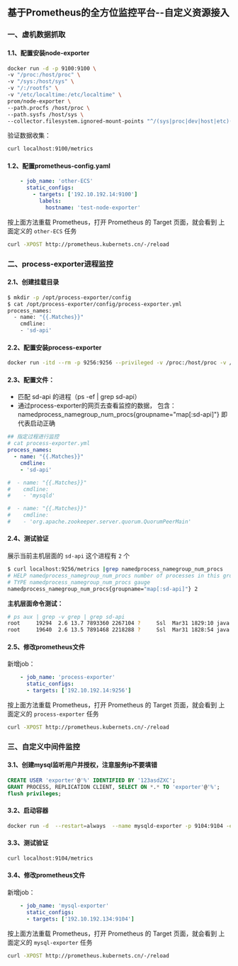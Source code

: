 ## 基于Prometheus的全方位监控平台--自定义资源接入

### 一、虚机数据抓取

#### 1.1、配置安装node-exporter

```bash
docker run -d -p 9100:9100 \
-v "/proc:/host/proc" \
-v "/sys:/host/sys" \
-v "/:/rootfs" \
-v "/etc/localtime:/etc/localtime" \
prom/node-exporter \
--path.procfs /host/proc \
--path.sysfs /host/sys \
--collector.filesystem.ignored-mount-points "^/(sys|proc|dev|host|etc)($|/)"
```

验证数据收集：

```BASH
curl localhost:9100/metrics
```

#### 1.2、配置prometheus-config.yaml

```yaml
    - job_name: 'other-ECS'
      static_configs:
        - targets: ['192.10.192.14:9100']
          labels:
            hostname: 'test-node-exporter'
```

按上面方法重载 Prometheus，打开 Prometheus 的 Target 页面，就会看到 上面定义的 `other-ECS` 任务

```bash
curl -XPOST http://prometheus.kubernets.cn/-/reload
```

### 二、process-exporter进程监控

#### 2.1、创建挂载目录

```bash
$ mkdir -p /opt/process-exporter/config
$ cat /opt/process-exporter/config/process-exporter.yml
process_names:
  - name: "{{.Matches}}"
    cmdline:
    - 'sd-api'
```

#### 2.2、配置安装process-exporter

```bash
docker run -itd --rm -p 9256:9256 --privileged -v /proc:/host/proc -v /opt/process-exporter/config:/config ncabatoff/process-exporter --procfs /host/proc -config.path config/process-exporter.yml
```

#### 2.3、配置文件：

- 匹配 sd-api 的进程（ps -ef | grep sd-api）
- 通过process-exporter的网页去查看监控的数据， 包含：namedprocess_namegroup_num_procs{groupname="map[:sd-api]"} 即代表启动正确

```yaml
## 指定过程进行监控
# cat process-exporter.yml
process_names:
  - name: "{{.Matches}}"
    cmdline:
    - 'sd-api'

#  - name: "{{.Matches}}"
#    cmdline:
#    - 'mysqld'

#  - name: "{{.Matches}}"
#    cmdline:
#    - 'org.apache.zookeeper.server.quorum.QuorumPeerMain'
```

#### 2.4、测试验证

展示当前主机层面的 `sd-api` 这个进程有 `2` 个

```bash
$ curl localhost:9256/metrics |grep namedprocess_namegroup_num_procs
# HELP namedprocess_namegroup_num_procs number of processes in this group
# TYPE namedprocess_namegroup_num_procs gauge
namedprocess_namegroup_num_procs{groupname="map[:sd-api]"} 2
```

**主机层面命令测试：**

```bash
# ps aux | grep -v grep | grep sd-api
root     19294  2.6 13.7 7893360 2267104 ?     Ssl  Mar31 1829:10 java -jar /opt/xplatform-sd-api.jar -Dfile.encoding=UTF-8
root     19640  2.6 13.5 7891468 2218288 ?     Ssl  Mar31 1828:54 java -jar /opt/xplatform-sd-api.jar -Dfile.encoding=UTF-8
```

#### 2.5、修改prometheus文件

新增job：

```yaml
    - job_name: 'process-exporter'
      static_configs:
      - targets: ['192.10.192.14:9256']
```

按上面方法重载 Prometheus，打开 Prometheus 的 Target 页面，就会看到 上面定义的 `process-exporter` 任务

```bash
curl -XPOST http://prometheus.kubernets.cn/-/reload
```

### 三、自定义中间件监控

#### 3.1、创建mysql监听用户并授权，注意服务ip不要填错

```sql
CREATE USER 'exporter'@'%' IDENTIFIED BY '123asdZXC';
GRANT PROCESS, REPLICATION CLIENT, SELECT ON *.* TO 'exporter'@'%';
flush privileges;
```

#### 3.2、启动容器

```bash
docker run -d  --restart=always  --name mysqld-exporter -p 9104:9104 -e DATA_SOURCE_NAME="exporter:123asdZXC@(192.10.192.14:3306)/"  prom/mysqld-exporter
```

#### 3.3、测试验证

```bash
curl localhost:9104/metrics
```

#### 3.4、修改prometheus文件

新增job：

```yaml
    - job_name: 'mysql-exporter'
      static_configs:
      - targets: ['192.10.192.134:9104']
```

按上面方法重载 Prometheus，打开 Prometheus 的 Target 页面，就会看到 上面定义的 `mysql-exporter` 任务

```bash
curl -XPOST http://prometheus.kubernets.cn/-/reload
```
